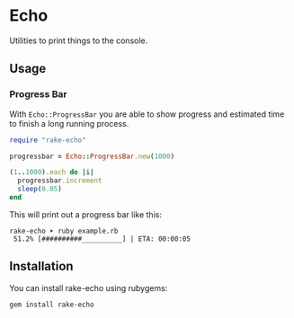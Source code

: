 # Echo

Utilities to print things to the console.

## Usage

### Progress Bar

With `Echo::ProgressBar` you are able to show progress and estimated time to finish a long running process.
```ruby
require "rake-echo"

progressbar = Echo::ProgressBar.new(1000)

(1..1000).each do |i|
  progressbar.increment
  sleep(0.05)
end
```

This will print out a progress bar like this:
```
rake-echo ➤ ruby example.rb
 51.2% [##########__________] | ETA: 00:00:05

```

## Installation

You can install rake-echo using rubygems:

```bash
gem install rake-echo
```
